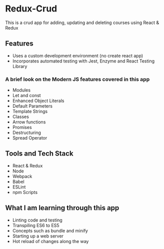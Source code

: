 # Redux-Crud

This is a crud app for adding, updating and deleting courses using React &amp; Redux

## Features

- Uses a custom development environment (no create react app)
- Incorporates automated testing with Jest, Enzyme and React Testing Library

### A brief look on the Modern JS features covered in this app

- Modules
- Let and const
- Enhanced Object Literals
- Default Parameters
- Template Strings
- Classes
- Arrow functions
- Promises
- Destructuring
- Spread Operator

## Tools and Tech Stack

- React & Redux
- Node
- Webpack
- Babel
- ESLint
- npm Scripts

## What I am learning through this app

- Linting code and testing
- Transpiling ES6 to ES5
- Concepts such as bundle and minify
- Starting up a web server
- Hot reload of changes along the way
